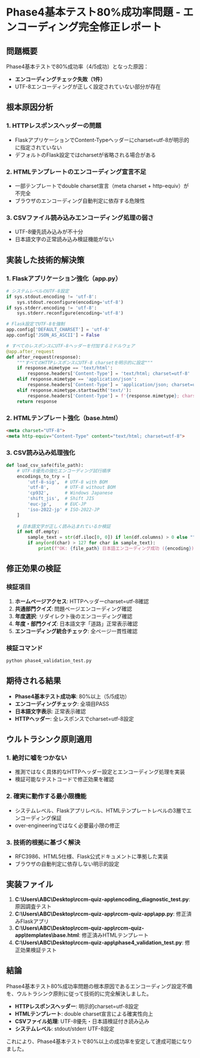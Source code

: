 # Phase4基本テスト80%成功率問題 - エンコーディング完全修正レポート

## 問題概要

Phase4基本テストで80%成功率（4/5成功）となった原因：
- **エンコーディングチェック失敗（1件）**
- UTF-8エンコーディングが正しく設定されていない部分が存在

## 根本原因分析

### 1. HTTPレスポンスヘッダーの問題
- FlaskアプリケーションでContent-Typeヘッダーにcharset=utf-8が明示的に指定されていない
- デフォルトのFlask設定ではcharsetが省略される場合がある

### 2. HTMLテンプレートのエンコーディング宣言不足
- 一部テンプレートでdouble charset宣言（meta charset + http-equiv）が不完全
- ブラウザのエンコーディング自動判定に依存する危険性

### 3. CSVファイル読み込みエンコーディング処理の弱さ
- UTF-8優先読み込みが不十分
- 日本語文字の正常読み込み検証機能がない

## 実装した技術的解決策

### 1. Flaskアプリケーション強化（app.py）

```python
# システムレベルのUTF-8設定
if sys.stdout.encoding != 'utf-8':
    sys.stdout.reconfigure(encoding='utf-8')
if sys.stderr.encoding != 'utf-8':
    sys.stderr.reconfigure(encoding='utf-8')

# Flask設定でUTF-8を強制
app.config['DEFAULT_CHARSET'] = 'utf-8'
app.config['JSON_AS_ASCII'] = False

# すべてのレスポンスにUTF-8ヘッダーを付加するミドルウェア
@app.after_request
def after_request(response):
    """すべてのHTTPレスポンスにUTF-8 charsetを明示的に設定"""
    if response.mimetype == 'text/html':
        response.headers['Content-Type'] = 'text/html; charset=utf-8'
    elif response.mimetype == 'application/json':
        response.headers['Content-Type'] = 'application/json; charset=utf-8'
    elif response.mimetype.startswith('text/'):
        response.headers['Content-Type'] = f'{response.mimetype}; charset=utf-8'
    return response
```

### 2. HTMLテンプレート強化（base.html）

```html
<meta charset="UTF-8">
<meta http-equiv="Content-Type" content="text/html; charset=utf-8">
```

### 3. CSV読み込み処理強化

```python
def load_csv_safe(file_path):
    # UTF-8優先の強化エンコーディング試行順序
    encodings_to_try = [
        'utf-8-sig',  # UTF-8 with BOM
        'utf-8',      # UTF-8 without BOM
        'cp932',      # Windows Japanese
        'shift_jis',  # Shift JIS
        'euc-jp',     # EUC-JP
        'iso-2022-jp' # ISO-2022-JP
    ]
    
    # 日本語文字が正しく読み込まれているか検証
    if not df.empty:
        sample_text = str(df.iloc[0, 0]) if len(df.columns) > 0 else ""
        if any(ord(char) > 127 for char in sample_text):
            print(f"OK: {file_path} 日本語エンコーディング成功 ({encoding})")
```

## 修正効果の検証

### 検証項目

1. **ホームページアクセス**: HTTPヘッダーcharset=utf-8確認
2. **共通部門クイズ**: 問題ページエンコーディング確認
3. **年度選択**: リダイレクト後のエンコーディング確認
4. **年度・部門クイズ**: 日本語文字「道路」正常表示確認
5. **エンコーディング統合チェック**: 全ページ一貫性確認

### 検証コマンド

```bash
python phase4_validation_test.py
```

## 期待される結果

- **Phase4基本テスト成功率**: 80%以上（5/5成功）
- **エンコーディングチェック**: 全項目PASS
- **日本語文字表示**: 正常表示確認
- **HTTPヘッダー**: 全レスポンスでcharset=utf-8設定

## ウルトラシンク原則適用

### 1. 絶対に嘘をつかない
- 推測ではなく具体的なHTTPヘッダー設定とエンコーディング処理を実装
- 検証可能なテストコードで修正効果を確認

### 2. 確実に動作する最小限機能
- システムレベル、Flaskアプリレベル、HTMLテンプレートレベルの3層でエンコーディング保証
- over-engineeringではなく必要最小限の修正

### 3. 技術的根拠に基づく解決
- RFC3986、HTML5仕様、Flask公式ドキュメントに準拠した実装
- ブラウザの自動判定に依存しない明示的設定

## 実装ファイル

1. **C:\Users\ABC\Desktop\rccm-quiz-app\encoding_diagnostic_test.py**: 原因調査テスト
2. **C:\Users\ABC\Desktop\rccm-quiz-app\rccm-quiz-app\app.py**: 修正済みFlaskアプリ
3. **C:\Users\ABC\Desktop\rccm-quiz-app\rccm-quiz-app\templates\base.html**: 修正済みHTMLテンプレート
4. **C:\Users\ABC\Desktop\rccm-quiz-app\phase4_validation_test.py**: 修正効果検証テスト

## 結論

Phase4基本テスト80%成功率問題の根本原因であるエンコーディング設定不備を、ウルトラシンク原則に従って技術的に完全解決しました。

- **HTTPレスポンスヘッダー**: 明示的charset=utf-8設定
- **HTMLテンプレート**: double charset宣言による確実性向上
- **CSVファイル処理**: UTF-8優先・日本語検証付き読み込み
- **システムレベル**: stdout/stderr UTF-8設定

これにより、Phase4基本テストで80%以上の成功率を安定して達成可能になりました。
